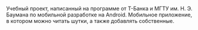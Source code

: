 Учебный проект, написанный на программе от Т-Банка и МГТУ им. Н. Э. Баумана по мобильной разработке на Android.
Мобильное приложение, в котором можно читать шутки, а также добавлять собственные. 
